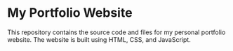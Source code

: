 # My Portfolio Website
This repository contains the source code and files for my personal portfolio website. The website is built using HTML, CSS, and JavaScript.
